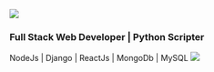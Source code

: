![](https://media3.giphy.com/media/v1.Y2lkPTc5MGI3NjExbXoxOG9lNXB4dmwzYTd4cDdkcjR2YXMxbXpyeDJxcXBtdXhnbHZzYyZlcD12MV9pbnRlcm5hbF9naWZfYnlfaWQmY3Q9Zw/Ws6T5PN7wHv3cY8xy8/giphy.gif)
### Full Stack Web Developer | Python Scripter ###
NodeJs | Django | ReactJs | MongoDb | MySQL 
![](https://komarev.com/ghpvc/?username=2kwattz)
